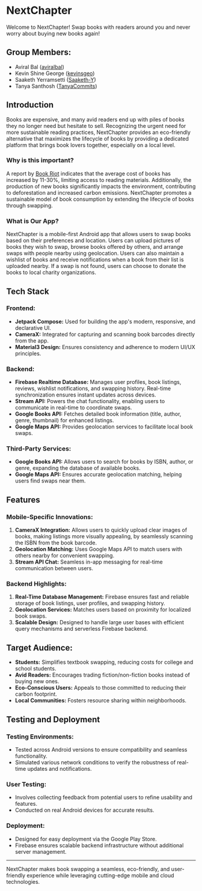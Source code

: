 # NextChapter

Welcome to NextChapter! Swap books with readers around you and never worry about buying new books again!

## Group Members:
- Aviral Bal ([aviralbal](https://github.com/aviralbal))
- Kevin Shine George ([kevinsgeo](https://github.com/kevinsgeo))
- Saaketh Yerramsetti ([Saaketh-Y](https://github.com/Saaketh-Y))
- Tanya Santhosh ([TanyaCommits](https://github.com/TanyaCommits))

## Introduction
Books are expensive, and many avid readers end up with piles of books they no longer need but hesitate to sell. Recognizing the urgent need for more sustainable reading practices, NextChapter provides an eco-friendly alternative that maximizes the lifecycle of books by providing a dedicated platform that brings book lovers together, especially on a local level.

### Why is this important?
A report by [Book Riot](https://bookriot.com/book-price-increase/) indicates that the average cost of books has increased by 11-30%, limiting access to reading materials. Additionally, the production of new books significantly impacts the environment, contributing to deforestation and increased carbon emissions. NextChapter promotes a sustainable model of book consumption by extending the lifecycle of books through swapping.

### What is Our App?
NextChapter is a mobile-first Android app that allows users to swap books based on their preferences and location. Users can upload pictures of books they wish to swap, browse books offered by others, and arrange swaps with people nearby using geolocation. Users can also maintain a wishlist of books and receive notifications when a book from their list is uploaded nearby. If a swap is not found, users can choose to donate the books to local charity organizations.

## Tech Stack
### **Frontend:**
- **Jetpack Compose:** Used for building the app's modern, responsive, and declarative UI.
- **CameraX:** Integrated for capturing and scanning book barcodes directly from the app.
- **Material3 Design:** Ensures consistency and adherence to modern UI/UX principles.

### **Backend:**
- **Firebase Realtime Database:** Manages user profiles, book listings, reviews, wishlist notifications, and swapping history. Real-time synchronization ensures instant updates across devices.
- **Stream API:** Powers the chat functionality, enabling users to communicate in real-time to coordinate swaps.
- **Google Books API:** Fetches detailed book information (title, author, genre, thumbnail) for enhanced listings.
- **Google Maps API:** Provides geolocation services to facilitate local book swaps.

### **Third-Party Services:**
- **Google Books API:** Allows users to search for books by ISBN, author, or genre, expanding the database of available books.
- **Google Maps API:** Ensures accurate geolocation matching, helping users find swaps near them.

## Features
### Mobile-Specific Innovations:
1. **CameraX Integration:** Allows users to quickly upload clear images of books, making listings more visually appealing, by seamlessly scanning the ISBN from the book barcode.
2. **Geolocation Matching:** Uses Google Maps API to match users with others nearby for convenient swapping.
4. **Stream API Chat:** Seamless in-app messaging for real-time communication between users.

### Backend Highlights:
1. **Real-Time Database Management:** Firebase ensures fast and reliable storage of book listings, user profiles, and swapping history.
2. **Geolocation Services:** Matches users based on proximity for localized book swaps.
3. **Scalable Design:** Designed to handle large user bases with efficient query mechanisms and serverless Firebase backend.

## Target Audience:
- **Students:** Simplifies textbook swapping, reducing costs for college and school students.
- **Avid Readers:** Encourages trading fiction/non-fiction books instead of buying new ones.
- **Eco-Conscious Users:** Appeals to those committed to reducing their carbon footprint.
- **Local Communities:** Fosters resource sharing within neighborhoods.

## Testing and Deployment
### **Testing Environments:**
- Tested across Android versions to ensure compatibility and seamless functionality.
- Simulated various network conditions to verify the robustness of real-time updates and notifications.

### **User Testing:**
- Involves collecting feedback from potential users to refine usability and features.
- Conducted on real Android devices for accurate results.

### **Deployment:**
- Designed for easy deployment via the Google Play Store.
- Firebase ensures scalable backend infrastructure without additional server management.

---

NextChapter makes book swapping a seamless, eco-friendly, and user-friendly experience while leveraging cutting-edge mobile and cloud technologies.
